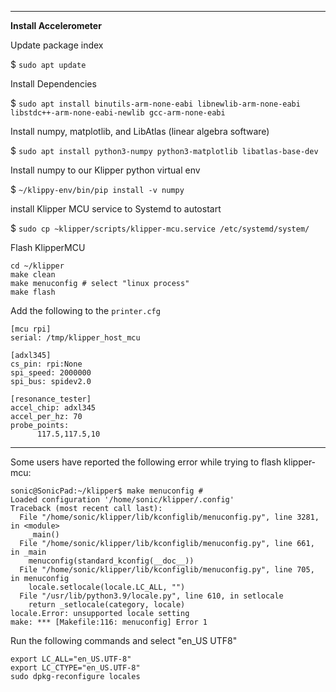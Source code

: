 
-----

**Install Accelerometer** 

Update package index

$ `sudo apt update`

Install Dependencies

$ `sudo apt install binutils-arm-none-eabi libnewlib-arm-none-eabi libstdc++-arm-none-eabi-newlib gcc-arm-none-eabi`

Install numpy, matplotlib, and LibAtlas (linear algebra software)

$ `sudo apt install python3-numpy python3-matplotlib libatlas-base-dev`

Install numpy to our Klipper python virtual env

$ `~/klippy-env/bin/pip install -v numpy`

install Klipper MCU service to Systemd to autostart

$ `sudo cp ~klipper/scripts/klipper-mcu.service /etc/systemd/system/`


Flash KlipperMCU
```
cd ~/klipper
make clean
make menuconfig # select "linux process"
make flash
```

Add the following to the `printer.cfg`
```
[mcu rpi]
serial: /tmp/klipper_host_mcu

[adxl345]
cs_pin: rpi:None
spi_speed: 2000000
spi_bus: spidev2.0

[resonance_tester]
accel_chip: adxl345
accel_per_hz: 70
probe_points:
      117.5,117.5,10
```
-----

Some users have reported the following error while trying to flash klipper-mcu:

```
sonic@SonicPad:~/klipper$ make menuconfig #
Loaded configuration '/home/sonic/klipper/.config'
Traceback (most recent call last):
  File "/home/sonic/klipper/lib/kconfiglib/menuconfig.py", line 3281, in <module>
    _main()
  File "/home/sonic/klipper/lib/kconfiglib/menuconfig.py", line 661, in _main
    menuconfig(standard_kconfig(__doc__))
  File "/home/sonic/klipper/lib/kconfiglib/menuconfig.py", line 705, in menuconfig
    locale.setlocale(locale.LC_ALL, "")
  File "/usr/lib/python3.9/locale.py", line 610, in setlocale
    return _setlocale(category, locale)
locale.Error: unsupported locale setting
make: *** [Makefile:116: menuconfig] Error 1
```

Run the following commands and select "en_US UTF8"

```
export LC_ALL="en_US.UTF-8"
export LC_CTYPE="en_US.UTF-8"
sudo dpkg-reconfigure locales
```
